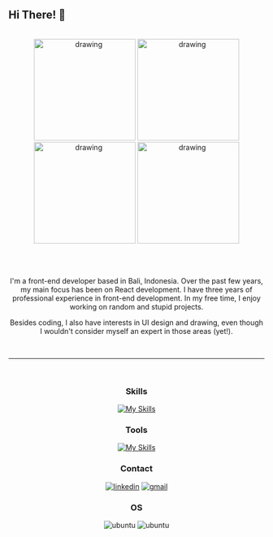 ## Hi There! 👋

<br>

<div align="center">

  <div style="display: inline;">
    <img src="https://github.com/Adivaprayoga/Adivaprayoga/assets/32256496/b5b22b96-7541-4f15-a4ea-9d940ca44704" alt="drawing" style="width:200px;"/>
    <img src="https://github.com/Adivaprayoga/Adivaprayoga/assets/32256496/b640219c-c2d3-445f-88ed-9ab5ceffe025" alt="drawing" style="width:200px;"/>
    <img src="https://github.com/Adivaprayoga/Adivaprayoga/assets/32256496/1f6e4a87-729d-44eb-b888-71b050c8ab26" alt="drawing" style="width:200px;"/>
    <img src="https://github.com/Adivaprayoga/Adivaprayoga/assets/32256496/0c7bf6fd-7bd0-468d-b299-200018baf367" alt="drawing" style="width:200px;"/>
  </div>

  <br><br>

  <p>
  I'm a front-end developer based in Bali, Indonesia. Over the past few years, my main focus has been on React development. I have three years of professional experience in front-end development. In my free time, I enjoy working on random and stupid projects. 
  
  Besides coding, I also have interests in UI design and drawing, even though I wouldn't consider myself an expert in those areas (yet!).
  </p>

  <br>
  
  ---

  <br>

  ### Skills
  [![My Skills](https://skillicons.dev/icons?i=html,css,js,ts,nextjs,react,tailwind,sass)](https://skillicons.dev)

  ### Tools
  [![My Skills](https://skillicons.dev/icons?i=vscode,figma)](https://skillicons.dev)
  
  ### Contact
  [![linkedin](https://img.shields.io/badge/LinkedIn-0077B5?style=for-the-badge&logo=linkedin&logoColor=white)](https://www.linkedin.com/in/adiva-prayoga/)
  [![gmail](https://img.shields.io/badge/Gmail-D14836?style=for-the-badge&logo=gmail&logoColor=white)](mailto:prayoga.adiva@gmail.com)
  
  ### OS
  ![ubuntu](https://img.shields.io/badge/Ubuntu-E95420?style=for-the-badge&logo=ubuntu&logoColor=white)
  ![ubuntu](https://img.shields.io/badge/mac%20os-000000?style=for-the-badge&logo=apple&logoColor=white)
</div>
